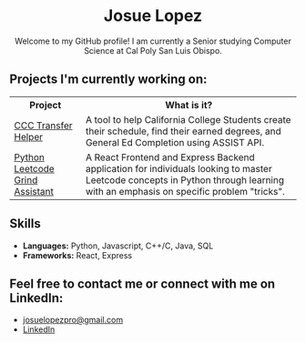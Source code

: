 <div align="center">
  <h1>Josue Lopez</h1>
</div>

<p align="center">
  Welcome to my GitHub profile! I am currently a Senior studying Computer Science at Cal Poly San Luis Obispo.
</p>

## Projects I'm currently working on:

<table>
  <tr>
    <th>Project</th>
    <th>What is it?</th>
  </tr>
  <tr>
    <td><a href="https://github.com/Castro19/ccc-transfer-helper">CCC Transfer Helper</a></td>
    <td>A tool to help California College Students create their schedule, find their earned degrees, and General Ed Completion using ASSIST API.</td>
  </tr>
  <tr>
    <td><a href="https://github.com/JLpro-cd/Python-Leetcode-Grind-Assistant">Python Leetcode Grind Assistant</a></td>
    <td>A React Frontend and Express Backend application for individuals looking to master Leetcode concepts in Python through learning with an emphasis on specific problem "tricks".</td>
  </tr>
</table>

## Skills
- **Languages:** Python, Javascript, C++/C, Java, SQL
- **Frameworks:** React, Express

## Feel free to contact me or connect with me on LinkedIn:
- josuelopezpro@gmail.com
- [LinkedIn](https://www.linkedin.com/in/josuelopezpro/)
